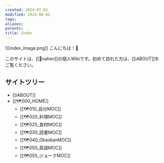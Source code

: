 ```yaml
---
created: 2024-07-02
modified: 2024-08-01
tags: 
aliases: 
parents: 
title: Index
---
```

![[index_image.png]]
こんにちは！👋  

このサイトは、[[👤nahen]]の個人Wikiです。初めて訪れた方は、[[ℹ️ABOUT]]をご覧ください。

## サイトツリー
- [[ℹ️ABOUT]]
- [[🗺️000_HOME]]
	- [[🗺️010_自分MOC]]
	- [[🗺️020_料理MOC]]
	- [[🗺️025_食材MOC]] 
	- [[🗺️030_読書MOC]]
	- [[🗺️040_ObsidianMOC]]
	- [[🗺️050_英語MOC]]
	- [[🗺️055_ジョークMOC]]
